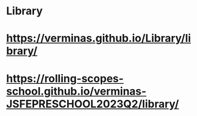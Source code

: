 # Library

# https://verminas.github.io/Library/library/

# https://rolling-scopes-school.github.io/verminas-JSFEPRESCHOOL2023Q2/library/
